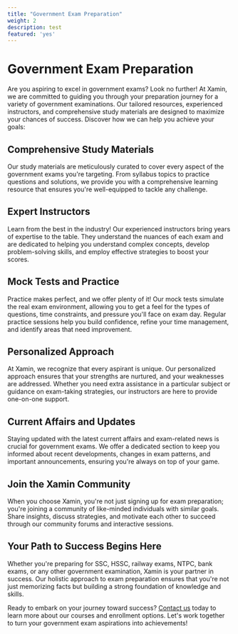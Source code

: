 ```yaml
---
title: "Government Exam Preparation"
weight: 2
description: test
featured: 'yes'
---
```


# Government Exam Preparation

Are you aspiring to excel in government exams? Look no further! At Xamin, we are committed to guiding you through your preparation journey for a variety of government examinations. Our tailored resources, experienced instructors, and comprehensive study materials are designed to maximize your chances of success. Discover how we can help you achieve your goals:

## Comprehensive Study Materials

Our study materials are meticulously curated to cover every aspect of the government exams you're targeting. From syllabus topics to practice questions and solutions, we provide you with a comprehensive learning resource that ensures you're well-equipped to tackle any challenge.

## Expert Instructors

Learn from the best in the industry! Our experienced instructors bring years of expertise to the table. They understand the nuances of each exam and are dedicated to helping you understand complex concepts, develop problem-solving skills, and employ effective strategies to boost your scores.

## Mock Tests and Practice

Practice makes perfect, and we offer plenty of it! Our mock tests simulate the real exam environment, allowing you to get a feel for the types of questions, time constraints, and pressure you'll face on exam day. Regular practice sessions help you build confidence, refine your time management, and identify areas that need improvement.

## Personalized Approach

At Xamin, we recognize that every aspirant is unique. Our personalized approach ensures that your strengths are nurtured, and your weaknesses are addressed. Whether you need extra assistance in a particular subject or guidance on exam-taking strategies, our instructors are here to provide one-on-one support.

## Current Affairs and Updates

Staying updated with the latest current affairs and exam-related news is crucial for government exams. We offer a dedicated section to keep you informed about recent developments, changes in exam patterns, and important announcements, ensuring you're always on top of your game.

## Join the Xamin Community

When you choose Xamin, you're not just signing up for exam preparation; you're joining a community of like-minded individuals with similar goals. Share insights, discuss strategies, and motivate each other to succeed through our community forums and interactive sessions.

## Your Path to Success Begins Here

Whether you're preparing for SSC, HSSC, railway exams, NTPC, bank exams, or any other government examination, Xamin is your partner in success. Our holistic approach to exam preparation ensures that you're not just memorizing facts but building a strong foundation of knowledge and skills.

Ready to embark on your journey toward success? [Contact us](/contact) today to learn more about our courses and enrollment options. Let's work together to turn your government exam aspirations into achievements!

